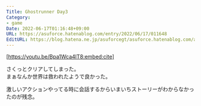 ```yaml
---
Title: Ghostrunner Day3
Category:
- game
Date: 2022-06-17T01:16:48+09:00
URL: https://asuforce.hatenablog.com/entry/2022/06/17/011648
EditURL: https://blog.hatena.ne.jp/asuforcegt/asuforce.hatenablog.com/atom/entry/13574176438102883540
---
```


[https://youtu.be/Bpa1Wca4lT8:embed:cite]

さくっとクリアしてしまった。  
まぁなんか世界は救われたようで良かった。  

激しいアクションやってる時に会話するからいまいちストーリーがわからなかったのが残念。
